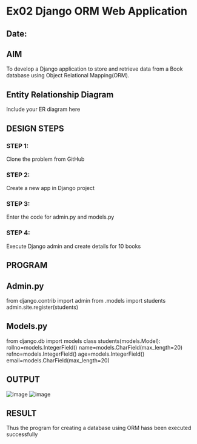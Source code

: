 # Ex02 Django ORM Web Application
## Date: 

## AIM
To develop a Django application to store and retrieve data from a Book database using Object Relational Mapping(ORM).

## Entity Relationship Diagram

Include your ER diagram here

## DESIGN STEPS

### STEP 1:
Clone the problem from GitHub

### STEP 2:
Create a new app in Django project

### STEP 3:
Enter the code for admin.py and models.py

### STEP 4:
Execute Django admin and create details for 10 books

## PROGRAM
## Admin.py
from django.contrib import admin
from .models import students
admin.site.register(students)

## Models.py
from django.db import models
class students(models.Model):
    rollno=models.IntegerField()
    name=models.CharField(max_length=20)
    refno=models.IntegerField()
    age=models.IntegerField()
    email=models.CharField(max_length=20)


## OUTPUT
![image](https://github.com/sravanipopuri2006/ORM/assets/139778301/cd11940e-7e8c-4ec2-85ec-b006cb5a0264)
![image](https://github.com/sravanipopuri2006/ORM/assets/139778301/de22fb01-272a-411f-959a-2bba2ee288d1)






## RESULT
Thus the program for creating a database using ORM hass been executed successfully

